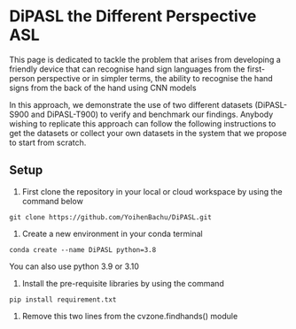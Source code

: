 # DiPASL the Different Perspective ASL

This page is dedicated to tackle the problem that arises from developing a friendly device that can recognise
hand sign languages from the first-person perspective or in simpler terms, the ability to recognise the hand
signs from the back of the hand using CNN models

In this approach, we demonstrate the use of two different datasets (DiPASL-S900 and DiPASL-T900) to verify and
benchmark our findings. Anybody wishing to replicate this approach can follow the following instructions to 
get the datasets or collect your own datasets in the system that we propose to start from scratch.

## Setup

1. First clone the repository in your local or cloud workspace by using the command below

```
git clone https://github.com/YoihenBachu/DiPASL.git
```

1. Create a new environment in your conda terminal

```
conda create --name DiPASL python=3.8
```
You can also use python 3.9 or 3.10

1. Install the pre-requisite libraries by using the command

```
pip install requirement.txt
```

1. Remove this two lines from the cvzone.findhands() module